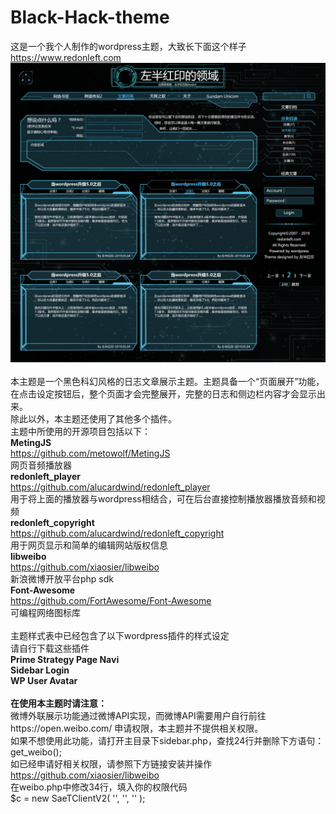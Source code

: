 # Black-Hack-theme
这是一个我个人制作的wordpress主题，大致长下面这个样子<br>
https://www.redonleft.com<br>
![](/blackhack/images/overview.jpg)
<br><br>
本主题是一个黑色科幻风格的日志文章展示主题。主题具备一个“页面展开”功能，在点击设定按钮后，整个页面才会完整展开，完整的日志和侧边栏内容才会显示出来。<br>
除此以外，本主题还使用了其他多个插件。<br>
主题中所使用的开源项目包括以下：<br>
<b>MetingJS</b><br>
https://github.com/metowolf/MetingJS<br>
网页音频播放器<br>
<b>redonleft_player</b><br>
https://github.com/alucardwind/redonleft_player<br>
用于将上面的播放器与wordpress相结合，可在后台直接控制播放器播放音频和视频<br>
<b>redonleft_copyright</b><br>
https://github.com/alucardwind/redonleft_copyright<br>
用于网页显示和简单的编辑网站版权信息<br>
<b>libweibo</b><br>
https://github.com/xiaosier/libweibo<br>
新浪微博开放平台php sdk<br>
<b>Font-Awesome</b><br>
https://github.com/FortAwesome/Font-Awesome<br>
可编程网络图标库<br>
<br>
主题样式表中已经包含了以下wordpress插件的样式设定<br>请自行下载这些插件<br>
<b>Prime Strategy Page Navi<br>
Sidebar Login<br>
        WP User Avatar</b><br>
        <br>
<b>在使用本主题时请注意：</b><br>
微博外联展示功能通过微博API实现，而微博API需要用户自行前往https://open.weibo.com/
申请权限，本主题并不提供相关权限。<br>
如果不想使用此功能，请打开主目录下sidebar.php，查找24行并删除下方语句：<br>
get_weibo();<br>
如已经申请好相关权限，请参照下方链接安装并操作<br>
https://github.com/xiaosier/libweibo<br>
在weibo.php中修改34行，填入你的权限代码<br>
$c = new SaeTClientV2( '', '', '' );<br>
